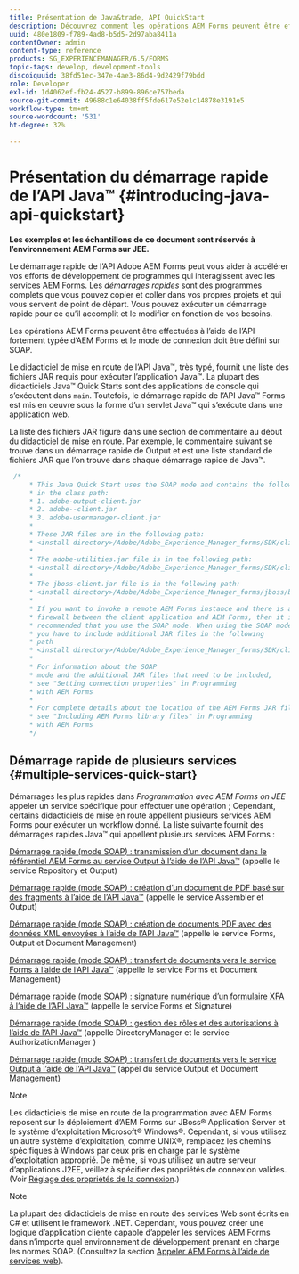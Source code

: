 ```yaml
---
title: Présentation de Java&trade, API QuickStart
description: Découvrez comment les opérations AEM Forms peuvent être effectuées à l’aide d’AEM Forms Java&trade ; API fortement typée activée avec connexion SOAP.
uuid: 480e1809-f789-4ad8-b5d5-2d97aba8411a
contentOwner: admin
content-type: reference
products: SG_EXPERIENCEMANAGER/6.5/FORMS
topic-tags: develop, development-tools
discoiquuid: 38fd51ec-347e-4ae3-86d4-9d2429f79bdd
role: Developer
exl-id: 1d4062ef-fb24-4527-b899-896ce757beda
source-git-commit: 49688c1e64038ff5fde617e52e1c14878e3191e5
workflow-type: tm+mt
source-wordcount: '531'
ht-degree: 32%

---
```


# Présentation du démarrage rapide de l’API Java™ {#introducing-java-api-quickstart}

**Les exemples et les échantillons de ce document sont réservés à l’environnement AEM Forms sur JEE.**

Le démarrage rapide de l’API Adobe AEM Forms peut vous aider à accélérer vos efforts de développement de programmes qui interagissent avec les services AEM Forms. Les *démarrages rapides* sont des programmes complets que vous pouvez copier et coller dans vos propres projets et qui vous servent de point de départ. Vous pouvez exécuter un démarrage rapide pour ce quʼil accomplit et le modifier en fonction de vos besoins.

Les opérations AEM Forms peuvent être effectuées à l’aide de l’API fortement typée d’AEM Forms et le mode de connexion doit être défini sur SOAP.

Le didacticiel de mise en route de l’API Java™, très typé, fournit une liste des fichiers JAR requis pour exécuter l’application Java™. La plupart des didacticiels Java™ Quick Starts sont des applications de console qui s’exécutent dans `main`. Toutefois, le démarrage rapide de l’API Java™ Forms est mis en oeuvre sous la forme d’un servlet Java™ qui s’exécute dans une application web.

La liste des fichiers JAR figure dans une section de commentaire au début du didacticiel de mise en route. Par exemple, le commentaire suivant se trouve dans un démarrage rapide de Output et est une liste standard de fichiers JAR que l’on trouve dans chaque démarrage rapide de Java™.

```java
 /*
     * This Java Quick Start uses the SOAP mode and contains the following JAR files
     * in the class path:
     * 1. adobe-output-client.jar
     * 2. adobe--client.jar
     * 3. adobe-usermanager-client.jar
     *
     * These JAR files are in the following path:
     * <install directory>/Adobe/Adobe_Experience_Manager_forms/SDK/client-libs/common
     *
     * The adobe-utilities.jar file is in the following path:
     * <install directory>/Adobe/Adobe_Experience_Manager_forms/SDK/client-libs/jboss
     *
     * The jboss-client.jar file is in the following path:
     * <install directory>/Adobe/Adobe_Experience_Manager_forms/jboss/bin/client
     *
     * If you want to invoke a remote AEM Forms instance and there is a
     * firewall between the client application and AEM Forms, then it is
     * recommended that you use the SOAP mode. When using the SOAP mode,
     * you have to include additional JAR files in the following
     * path
     * <install directory>/Adobe/Adobe_Experience_Manager_forms/SDK/client-libs/thirdparty
     *
     * For information about the SOAP
     * mode and the additional JAR files that need to be included,
     * see "Setting connection properties" in Programming
     * with AEM Forms
     *
     * For complete details about the location of the AEM Forms JAR files,
     * see "Including AEM Forms library files" in Programming
     * with AEM Forms
     */
```

## Démarrage rapide de plusieurs services {#multiple-services-quick-start}

Démarrages les plus rapides dans *Programmation avec AEM Forms on JEE* appeler un service spécifique pour effectuer une opération ; Cependant, certains didacticiels de mise en route appellent plusieurs services AEM Forms pour exécuter un workflow donné. La liste suivante fournit des démarrages rapides Java™ qui appellent plusieurs services AEM Forms :

[Démarrage rapide (mode SOAP) : transmission d’un document dans le référentiel AEM Forms au service Output à l’aide de l’API Java™](/help/forms/developing/output-service-java-api-quick.md#quick-start-soap-mode-passing-a-document-located-in-the-repository-to-the-output-service-using-the-java-api) (appelle le service Repository et Output)

[Démarrage rapide (mode SOAP) : création d’un document de PDF basé sur des fragments à l’aide de l’API Java™](/help/forms/developing/output-service-java-api-quick.md#quick-start-soap-mode-creating-a-pdf-document-based-on-fragments-using-the-java-api) (appelle le service Assembler et Output)

[Démarrage rapide (mode SOAP) : création de documents PDF avec des données XML envoyées à l’aide de l’API Java™](/help/forms/developing/forms-service-api-quick-starts.md#quick-start-soap-mode-creating-pdf-documents-with-submitted-xml-data-using-the-java-api) (appelle le service Forms, Output et Document Management)

[Démarrage rapide (mode SOAP) : transfert de documents vers le service Forms à l’aide de l’API Java™](/help/forms/developing/forms-service-api-quick-starts.md#quick-start-soap-mode-passing-documents-to-the-forms-service-using-the-java-api) (appelle le service Forms et Document Management)

[Démarrage rapide (mode SOAP) : signature numérique d’un formulaire XFA à l’aide de l’API Java™](/help/forms/developing/signature-service-java-api-quick.md#quick-start-soap-mode-digitally-signing-a-xfa-based-form-using-the-java-api) (appelle le service Forms et Signature)

[Démarrage rapide (mode SOAP) : gestion des rôles et des autorisations à l’aide de l’API Java™](/help/forms/developing/user-manager-java-api-quick.md#quick-start-soap-mode-managing-roles-and-permissions-using-the-java-api) (appelle DirectoryManager et le service AuthorizationManager )

[Démarrage rapide (mode SOAP) : transfert de documents vers le service Output à l’aide de l’API Java™](/help/forms/developing/output-service-java-api-quick.md#quick-start-soap-mode-passing-documents-to-the-output-service-using-the-java-api) (appel du service Output et Document Management)

>[!NOTE]
>
>Les didacticiels de mise en route de la programmation avec AEM Forms reposent sur le déploiement d’AEM Forms sur JBoss® Application Server et le système d’exploitation Microsoft® Windows®. Cependant, si vous utilisez un autre système d’exploitation, comme UNIX®, remplacez les chemins spécifiques à Windows par ceux pris en charge par le système d’exploitation approprié. De même, si vous utilisez un autre serveur d’applications J2EE, veillez à spécifier des propriétés de connexion valides. (Voir [Réglage des propriétés de la connexion](/help/forms/developing/invoking-aem-forms-using-java.md#setting-connection-properties).)

>[!NOTE]
>
La plupart des didacticiels de mise en route des services Web sont écrits en C# et utilisent le framework .NET. Cependant, vous pouvez créer une logique d’application cliente capable d’appeler les services AEM Forms dans n’importe quel environnement de développement prenant en charge les normes SOAP. (Consultez la section [Appeler AEM Forms à lʼaide de services web](/help/forms/developing/invoking-aem-forms-using-web.md#invoking-aem-forms-using-web-services)).
